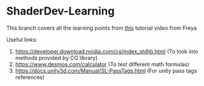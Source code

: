 # ShaderDev-Learning
This branch covers all the learning points from [this](https://www.youtube.com/watch?v=kfM-yu0iQBk) tutorial video from Freya

Useful links:
1. https://developer.download.nvidia.com/cg/index_stdlib.html (To look into methods provided by CG library)
2. https://www.desmos.com/calculator (To test different math formulas)
3. https://docs.unity3d.com/Manual/SL-PassTags.html (For unity pass tags references)